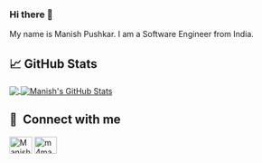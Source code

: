 ### Hi there 👋

<!--
**iampushkar/iampushkar** is a ✨ _special_ ✨ repository because its `README.md` (this file) appears on your GitHub profile.

Here are some ideas to get you started:

- 🔭 I’m currently working on ...
- 🌱 I’m currently learning ...
- 👯 I’m looking to collaborate on ...
- 🤔 I’m looking for help with ...
- 💬 Ask me about ...
- 📫 How to reach me: ...
- 😄 Pronouns: ...
- ⚡ Fun fact: ...
-->

My name is Manish Pushkar. I am a Software Engineer from India.


## &#x1f4c8; GitHub Stats
<a href="https://github.com/iampushkar/iampushkar">
  <img align="center" src="https://github-readme-stats.vercel.app/api/top-langs/?username=iampushkar&title_color=ffffff&text_color=c9cacc&icon_color=2bbc8a&bg_color=1d1f21&langs_count=5" />
</a>
<a href="https://github.com/iampushkar/iampushkar">
  <img align="center" src="https://github-readme-stats.vercel.app/api?username=iampushkar&show_icons=true&line_height=27&count_private=true&title_color=ffffff&text_color=c9cacc&icon_color=2bbc8a&bg_color=1d1f21" alt="Manish's GitHub Stats" />
</a>

## 🔗 &nbsp;**Connect with me**
<p align="left">
<a href="https://twitter.com/ManishPushkar" target="blank"><img align="center" src="https://raw.githubusercontent.com/rahuldkjain/github-profile-readme-generator/master/src/images/icons/Social/twitter.svg" alt="ManishPushkar" height="30" width="40" /></a>
<a href="https://linkedin.com/in/m4manishpushkar" target="blank"><img align="center" src="https://raw.githubusercontent.com/rahuldkjain/github-profile-readme-generator/master/src/images/icons/Social/linked-in-alt.svg" alt="m4manishpushkar" height="30" width="40" /></a>


